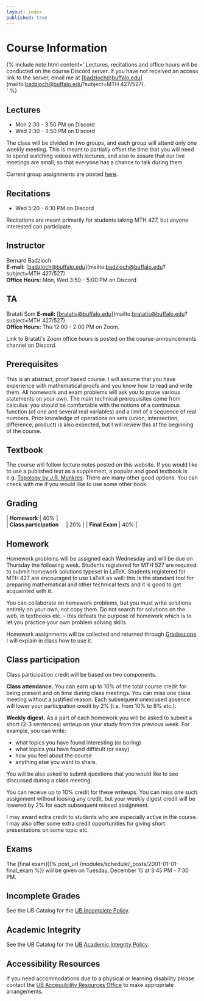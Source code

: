 ```yaml
---
layout: index
published: true
---
```



# Course Information

{% include note.html content='
Lectures, recitations and office hours will be conducted on the course
Discord server. If you have not received an access link to the
server, email me at [badzioch@buffalo.edu](mailto:badzioch@buffalo.edu?subject=MTH 427/527).  
' %}

## Lectures

* Mon 2:30 - 3:50 PM on Discord
* Wed 2:30 - 3:50 PM on Discord

The class will be divided in two groups, and each group will attend only
one weekly meeting. This is meant to partially offset the time that you will
need to spend watching videos with lectures, and also to assure that our
live meetings are small, so that everyone has a chance to talk during them.

Current group assignments are posted [here](/assets/group_assignments.pdf).



## Recitations

* Wed 5:20 - 6:10 PM on Discord

Recitations are meant primarily for students taking MTH 427, but anyone interested
can participate.   

## Instructor

Bernard Badzioch  
**E-mail:** [badzioch@buffalo.edu](mailto:badzioch@buffalo.edu?subject=MTH 427/527)  
**Office Hours:** Mon, Wed 3:50 - 5:00 PM on Discord


## TA

Bratati Som
**E-mail:** [bratatis@buffalo.edu](mailto:bratatis@buffalo.edu?subject=MTH 427/527)  
**Office Hours:** Thu 12:00 - 2:00 PM on Zoom.

Link to Bratati's Zoom office hours is posted on the course-announcements channel
on Discord.

## Prerequisites

This is an abstract, proof based course. I will assume that you have experience
with mathematical proofs and you know how to read and write them. All homework
and exam problems will ask you to prove various statements on your own. The main
technical prerequisites come from calculus: you should be comfortable with the
notions of a continuous function (of one and several real variables) and a limit
of a sequence of real numbers. Prior knowledge of operations on sets (union,
intersection, difference, product) is also expected, but I will review this at
the beginning of the course.


## Textbook

The course will follow lecture notes posted on this website.
If you would like to use a published text as a supplement, a popular and good
textbook is e.g. [Topology by J.R. Munkres](https://www.amazon.com/Topology-2nd-Economy-James-Munkres/dp/8120320468/ref=pd_cp_14_1?_encoding=UTF8&pd_rd_i=8120320468&pd_rd_r=4VZWC9KGC5G31YR4T9ZA&pd_rd_w=5hg0t&pd_rd_wg=60htE&psc=1&refRID=4VZWC9KGC5G31YR4T9ZA).
There are many other good options. You can check with me if you would like to
use some other book.

## Grading

| **Homework**                          | 40% |  
| **Class participation** &nbsp; &nbsp; | 20% |
| **Final Exam**                        | 40% |  


## Homework

Homework problems will be assigned each Wednesday and will be due on Thursday
the following week. Students registered for MTH 527 are required to submit homework solutions
typeset in LaTeX. Students registered for MTH 427 are encouraged to use LaTeX as
well: this is the standard tool for preparing mathematical and other technical texts
and it is good to get acquainted with it.

You can collaborate on homework problems, but you must write solutions entirely on your
own, not copy them. Do not search for solutions on the web, in textbooks etc. -
this defeats the purpose of homework which is to let you practice your own problem
solving skills.

Homework assignments will be collected and returned through [Gradescope](https://www.gradescope.com).
I will explain in class how to use it.

## Class participation

Class participation credit will be based on two components.

**Class attendance.** You can earn up to 10% of the total course credit
for being present and on time during class meetings. You can miss one
class meeting without a justified reason. Each subsequent unexcused absence
will lower your participation credit by 2% (i.e. from 10% to 8% etc.).

**Weekly digest.** As a part of each homework you will be asked to submit
a short (2-3 sentences) writeup on your study from the previous week.
For example, you can write:

* what topics you have found interesting (or boring)
* what topics you have found difficult (or easy)
* how  you feel about the course
* anything else you want to share.

You will be also asked to submit questions that you would like to see discussed
during a class meeting.  

You can receive up to 10% credit for these writeups. You can miss one
such assignment without loosing any credit, but your weekly digest credit will be
lowered by 2% for each subsequent missed assignment.   

I may award extra credit to students who are especially active in the course.
I may also offer some extra credit opportunities for giving short presentations
on some topic etc.


## Exams

The [final exam]({% post_url /modules/schedule/_posts/2001-01-01-final_exam %})
will be given on Tuesday, December 15 at 3:45 PM - 7:30 PM. 

## Incomplete Grades

See the UB Catalog for the [UB Incomplete Policy](https://catalog.buffalo.edu/policies/explanation.html).


## Academic Integrity

See the UB Catalog for the [UB Academic Integrity Policy](https://catalog.buffalo.edu/policies/integrity.html).


## Accessibility Resources

If you need accommodations due to a physical or learning disability please contact the
[UB Accessibility Resources Office](https://www.buffalo.edu/studentlife/who-we-are/departments/accessibility.html)
to make appropriate arrangements.
